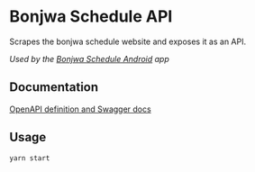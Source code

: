 # Bonjwa Schedule API
Scrapes the bonjwa schedule website and exposes it as an API.

*Used by the [Bonjwa Schedule Android](https://github.com/markhaehnel/bonjwa-schedule-android) app*

## Documentation
[OpenAPI definition and Swagger docs](https://api.bonjwa.ezhub.de/api-docs/)

## Usage
```
yarn start
```
